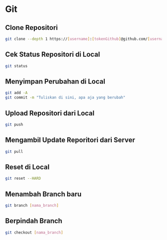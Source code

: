 # Git

## Clone Repositori

```bash
git clone --depth 1 https://[username]:[tokenGithub]@github.com/[username]/[repositori]
```

## Cek Status Repositori di Local

```bash
git status
```

## Menyimpan Perubahan di Local

```bash
git add -A
git commit -m "Tuliskan di sini, apa aja yang berubah"
```

## Upload Repositori dari Local

```bash
git push
```

## Mengambil Update Reporitori dari Server

```bash
git pull
```

## Reset di Local


```bash
git reset --HARD
```

## Menambah Branch baru


```bash
git branch [nama_branch]
```

## Berpindah Branch


```bash
git checkout [nama_branch]
```